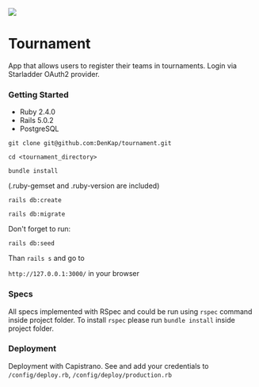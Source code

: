 <a href="https://codeclimate.com/github/DenKap/tournament/maintainability"><img src="https://api.codeclimate.com/v1/badges/ffcb66367dcc7640f240/maintainability" /></a>

# Tournament

App that allows users to register their teams in tournaments.
Login via ​Starladder​ ​OAuth2​ ​provider.

### Getting Started

* Ruby 2.4.0
* Rails 5.0.2
* PostgreSQL

`git clone git@github.com:DenKap/tournament.git`

`cd <tournament_directory>`

`bundle install`

(.ruby-gemset and .ruby-version are included)

`rails db:create`

`rails db:migrate`

Don't forget to run:

`rails db:seed`

Than `rails s` and go to

`http://127.0.0.1:3000/` in your browser

### Specs

All specs implemented with RSpec and could be run using `rspec` command inside project folder.
To install `rspec` please run `bundle install` inside project folder.

### Deployment

Deployment with Capistrano.
See and add your credentials to `/config/deploy.rb`, `/config/deploy/production.rb`
